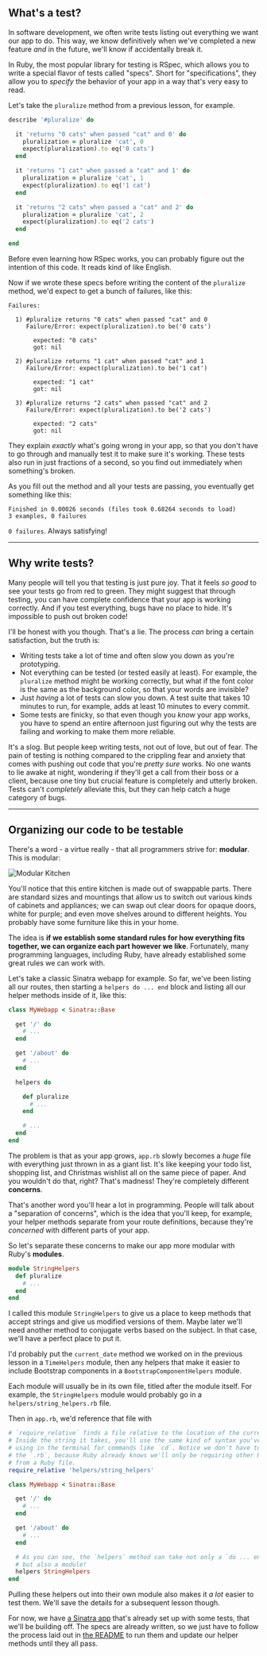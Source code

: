 ## What's a test?

In software development, we often write tests listing out everything we want our app to do. This way, we know definitively when we've completed a new feature _and_ in the future, we'll know if accidentally break it.

In Ruby, the most popular library for testing is RSpec, which allows you to write a special flavor of tests called "specs". Short for "specifications", they allow you to _specify_ the behavior of your app in a way that's very easy to read.

Let's take the `pluralize` method from a previous lesson, for example.

``` ruby
describe '#pluralize' do

  it 'returns "0 cats" when passed "cat" and 0' do
    pluralization = pluralize 'cat', 0
    expect(pluralization).to eq('0 cats')
  end

  it 'returns "1 cat" when passed a "cat" and 1' do
    pluralization = pluralize 'cat', 1
    expect(pluralization).to eq('1 cat')
  end

  it 'returns "2 cats" when passed a "cat" and 2' do
    pluralization = pluralize 'cat', 2
    expect(pluralization).to eq('2 cats')
  end

end
```

Before even learning how RSpec works, you can probably figure out the intention of this code. It reads kind of like English.

Now if we wrote these specs before writing the content of the `pluralize` method, we'd expect to get a bunch of failures, like this:

```
Failures:

  1) #pluralize returns "0 cats" when passed "cat" and 0
     Failure/Error: expect(pluralization).to be('0 cats')

       expected: "0 cats"
       got: nil

  2) #pluralize returns "1 cat" when passed "cat" and 1
     Failure/Error: expect(pluralization).to be('1 cat')

       expected: "1 cat"
       got: nil

  3) #pluralize returns "2 cats" when passed "cat" and 2
     Failure/Error: expect(pluralization).to be('2 cats')

       expected: "2 cats"
       got: nil
```

They explain _exactly_ what's going wrong in your app, so that you don't have to go through and manually test it to make sure it's working. These tests also run in just fractions of a second, so you find out immediately when something's broken.

As you fill out the method and all your tests are passing, you eventually get something like this:

```
Finished in 0.00026 seconds (files took 0.68264 seconds to load)
3 examples, 0 failures
```

`0 failures`. Always satisfying!

---

## Why write tests?

Many people will tell you that testing is just pure joy. That it feels _so good_ to see your tests go from red to green. They might suggest that through testing, you can have complete confidence that your app is working correctly. And if you test everything, bugs have no place to hide. It's impossible to push out broken code!

I'll be honest with you though. That's a lie. The process _can_ bring a certain satisfaction, but the truth is:

- Writing tests take a lot of time and often slow you down as you're prototyping.
- Not everything can be tested (or tested easily at least). For example, the `pluralize` method might be working correctly, but what if the font color is the same as the background color, so that your words are invisible?
- Just _having_ a lot of tests can slow you down. A test suite that takes 10 minutes to run, for example, adds at least 10 minutes to every commit.
- Some tests are finicky, so that even though you _know_ your app works, you have to spend an entire afternoon just figuring out why the tests are failing and working to make them more reliable.

It's a slog. But people keep writing tests, not out of love, but out of fear. The pain of testing is nothing compared to the crippling fear and anxiety that comes with pushing out code that you're _pretty sure_ works. No one wants to lie awake at night, wondering if they'll get a call from their boss or a client, because one tiny but crucial feature is completely and utterly broken. Tests can't _completely_ alleviate this, but they can help catch a huge category of bugs.

---

## Organizing our code to be testable

There's a word - a virtue really - that all programmers strive for: __modular__. This is modular:

![Modular Kitchen](http://i.imgur.com/Fp2DGQh.jpg)

You'll notice that this entire kitchen is made out of swappable parts. There are standard sizes and mountings that allow us to switch out various kinds of cabinets and appliances; we can swap out clear doors for opaque doors, white for purple; and even move shelves around to different heights. You probably have some furniture like this in your home.

The idea is __if we establish some standard rules for how everything fits together, we can organize each part however we like__. Fortunately, many programming languages, including Ruby, have already established some great rules we can work with.

Let's take a classic Sinatra webapp for example. So far, we've been listing all our routes, then starting a `helpers do ... end` block and listing all our helper methods inside of it, like this:

``` ruby
class MyWebapp < Sinatra::Base

  get '/' do
    # ...
  end

  get '/about' do
    # ...
  end

  helpers do

    def pluralize
      # ...
    end

    # ...
  end
end
```

The problem is that as your app grows, `app.rb` slowly becomes a _huge_ file with everything just thrown in as a giant list. It's like keeping your todo list, shopping list, and Christmas wishlist all on the same piece of paper. And you wouldn't do that, right? That's madness! They're completely different __concerns__.

That's another word you'll hear a lot in programming. People will talk about a "separation of concerns", which is the idea that you'll keep, for example, your helper methods separate from your route definitions, because they're _concerned_ with different parts of your app.

So let's separate these concerns to make our app more modular with Ruby's __modules__.

``` ruby
module StringHelpers
  def pluralize
    # ...
  end
end
```

I called this module `StringHelpers` to give us a place to keep methods that accept strings and give us modified versions of them. Maybe later we'll need another method to conjugate verbs based on the subject. In that case, we'll have a perfect place to put it.

I'd probably put the `current_date` method we worked on in the previous lesson in a `TimeHelpers` module, then any helpers that make it easier to include Bootstrap components in a `BootstrapComponentHelpers` module.

Each module will usually be in its own file, titled after the module itself. For example, the `StringHelpers` module would probably go in a `helpers/string_helpers.rb` file.

Then in `app.rb`, we'd reference that file with

``` ruby
# `require_relative` finds a file relative to the location of the current file.
# Inside the string it takes, you'll use the same kind of syntax you've been
# using in the terminal for commands like `cd`. Notice we don't have to include
# the `.rb`, because Ruby already knows we'll only be requiring other Ruby files
# from a Ruby file.
require_relative 'helpers/string_helpers'

class MyWebapp < Sinatra::Base

  get '/' do
    # ...
  end

  get '/about' do
    # ...
  end

  # As you can see, the `helpers` method can take not only a `do ... end` block,
  # but also a module!
  helpers StringHelpers
end
```

Pulling these helpers out into their own module also makes it _a lot_ easier to test them. We'll save the details for a subsequent lesson though.

For now, we have [a Sinatra app](https://github.com/chrisvfritz/codelab-sinatra-tdd-helper-methods) that's already set up with some tests, that we'll be building off. The specs are already written, so we just have to follow the process laid out in [the README](https://github.com/chrisvfritz/codelab-sinatra-tdd-helper-methods/blob/master/README.md) to run them and update our helper methods until they all pass.
